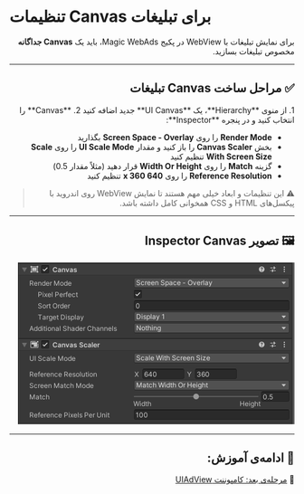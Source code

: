 # تنظیمات Canvas برای تبلیغات

<div dir="rtl">

برای نمایش تبلیغات با WebView در پکیج Magic WebAds، باید یک **Canvas جداگانه** مخصوص تبلیغات بسازید.

---

## ✅ مراحل ساخت Canvas تبلیغات

<div dir="rtl">
1. از منوی **Hierarchy**، یک **UI Canvas** جدید اضافه کنید
2. **Canvas** را انتخاب کنید و در پنجره **Inspector**:

   * **Render Mode** را روی **Screen Space - Overlay** بگذارید
   * بخش **Canvas Scaler** را باز کنید و مقدار **UI Scale Mode** را روی **Scale With Screen Size** تنظیم کنید
   * گزینه **Match** را روی **Width Or Height** قرار دهید (مثلاً مقدار 0.5)
   * **Reference Resolution** را روی **640 x 360** تنظیم کنید
</div>

> ⚠️ این تنظیمات و ابعاد خیلی مهم هستند تا نمایش WebView روی اندروید با پیکسل‌های HTML و CSS همخوانی کامل داشته باشد.

---

## 🖼 تصویر Inspector Canvas

<p dir="rtl">
<img src="../Images/canvas-setup-inspector.png" alt="Canvas Setup Inspector">
</p>

---

## 🧩 ادامه‌ی آموزش:

📄 [مرحله‌ی بعد: کامپوننت UIAdView](uiadview.md)
</div>
